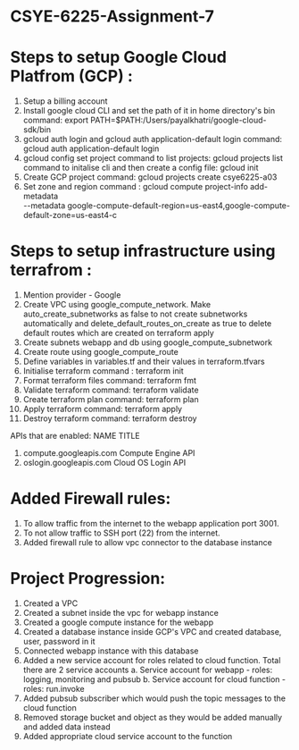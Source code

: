 # CSYE-6225-Assignment-7

# Steps to setup Google Cloud Platfrom (GCP) :

1. Setup a billing account
2. Install google cloud CLI and set the path of it in home directory's bin
   command: export PATH=$PATH:/Users/payalkhatri/google-cloud-sdk/bin
3. gcloud auth login and gcloud auth application-default login
   command: gcloud auth application-default login
4. gcloud config set project
   command to list projects: gcloud projects list
   command to initalise cli and then create a config file: gcloud init
5. Create GCP project
   command: gcloud projects create csye6225-a03
6. Set zone and region
   command : gcloud compute project-info add-metadata \
   --metadata google-compute-default-region=us-east4,google-compute-default-zone=us-east4-c

# Steps to setup infrastructure using terrafrom :

1. Mention provider - Google
2. Create VPC using google_compute_network. Make auto_create_subnetworks as false to not create subnetworks automatically and delete_default_routes_on_create as true to delete default routes which are created on terraform apply
3. Create subnets webapp and db using google_compute_subnetwork
4. Create route using google_compute_route
5. Define variables in variables.tf and their values in terraform.tfvars
6. Initialise terraform
   command : terraform init
7. Format terraform files
   command: terraform fmt
8. Validate terraform
   command: terraform validate
9. Create terraform plan
   command: terraform plan
10. Apply terraform
    command: terraform apply
11. Destroy terraform
    command: terraform destroy

APIs that are enabled:
NAME TITLE

1. compute.googleapis.com Compute Engine API
2. oslogin.googleapis.com Cloud OS Login API


# Added Firewall rules:
1. To allow traffic from the internet to the webapp application port 3001. 
2. To not allow traffic to SSH port (22) from the internet.
3. Added firewall rule to allow vpc connector to the database instance 

# Project Progression: 

1. Created a VPC
2. Created a subnet inside the vpc for webapp instance
3. Created a google compute instance for the webapp
4. Created a database instance inside GCP's VPC and created database, user, password in it
5. Connected webapp instance with this database
6. Added a new service account for roles related to cloud function. Total there are 2 service accounts 
   a. Service account for webapp - roles: logging, monitoring and pubsub
   b. Service account for cloud function - roles: run.invoke 
7. Added pubsub subscriber which would push the topic messages to the cloud function
8. Removed storage bucket and object as they would be added manually and added data instead
9. Added appropriate cloud service account to the function
